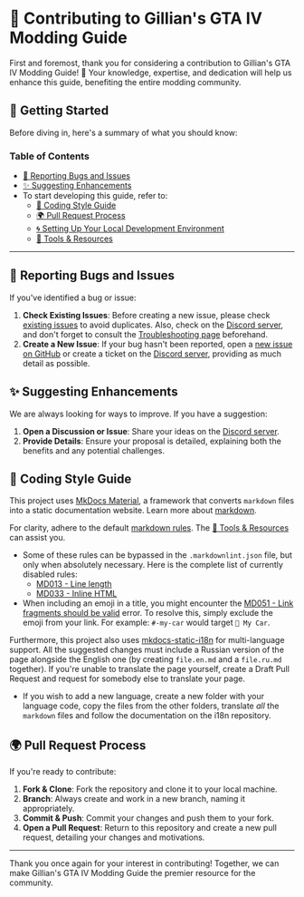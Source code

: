 # 📖 Contributing to Gillian's GTA IV Modding Guide

First and foremost, thank you for considering a contribution to Gillian's GTA IV Modding Guide! 🎉 Your knowledge, expertise, and dedication will help us enhance this guide, benefiting the entire modding community.

## 🚀 Getting Started

Before diving in, here's a summary of what you should know:

### Table of Contents

- [🐛 Reporting Bugs and Issues](#-reporting-bugs-and-issues)
- [✨ Suggesting Enhancements](#-suggesting-enhancements)
- To start developing this guide, refer to:
  - [📜 Coding Style Guide](#-coding-style-guide)
  - [🌍 Pull Request Process](#-pull-request-process)
  - [🌀 Setting Up Your Local Development Environment](.github/docs/setting-up-your-local-development-environment.md)
  - [🔧 Tools & Resources](.github/docs/tools-and-resources.md)

---

## 🐛 Reporting Bugs and Issues

If you've identified a bug or issue:

1. **Check Existing Issues**: Before creating a new issue, please check [existing issues](https://github.com/gillian-guide/gillian-guide.github.io/issues) to avoid duplicates. Also, check on the [Discord server](https://discord.gg/zwmsQqExbQ), and don't forget to consult the [Troubleshooting page](https://gillian-guide.github.io/troubleshooting/) beforehand.
2. **Create a New Issue**: If your bug hasn't been reported, open a [new issue on GitHub](https://github.com/gillian-guide/gillian-guide.github.io/issues/new) or create a ticket on the [Discord server](https://discord.gg/zwmsQqExbQ), providing as much detail as possible.

## ✨ Suggesting Enhancements

We are always looking for ways to improve. If you have a suggestion:

1. **Open a Discussion or Issue**: Share your ideas on the [Discord server](https://discord.gg/zwmsQqExbQ).
2. **Provide Details**: Ensure your proposal is detailed, explaining both the benefits and any potential challenges.

## 📜 Coding Style Guide

This project uses [MkDocs Material](https://squidfunk.github.io/mkdocs-material/), a framework that converts `markdown` files into a static documentation website. Learn more about [markdown](https://www.markdownguide.org/).

For clarity, adhere to the default [markdown rules](https://github.com/markdownlint/markdownlint/blob/main/docs/RULES.md). The [🔧 Tools & Resources](.github/docs/tools-and-resources.md) can assist you.

- Some of these rules can be bypassed in the `.markdownlint.json` file, but only when absolutely necessary. Here is the complete list of currently disabled rules:
  - [MD013 - Line length](https://github.com/DavidAnson/markdownlint/blob/main/doc/md013.md)
  - [MD033 - Inline HTML](https://github.com/DavidAnson/markdownlint/blob/main/doc/md033.md#md033---inline-html)
- When including an emoji in a title, you might encounter the [MD051 - Link fragments should be valid](https://github.com/DavidAnson/markdownlint/blob/main/doc/md051.md#md051---link-fragments-should-be-valid) error. To resolve this, simply exclude the emoji from your link. For example: `#-my-car` would target `🚗 My Car`.

Furthermore, this project also uses [mkdocs-static-i18n](https://github.com/ultrabug/mkdocs-static-i18n/) for multi-language support. All the suggested changes must include a Russian version of the page alongside the English one (by creating `file.en.md` and a `file.ru.md` together). If you're unable to translate the page yourself, create a Draft Pull Request and request for somebody else to translate your page.
- If you wish to add a new language, create a new folder with your language code, copy the files from the other folders, translate *all* the `markdown` files and follow the documentation on the i18n repository.

## 🌍 Pull Request Process

If you're ready to contribute:

1. **Fork & Clone**: Fork the repository and clone it to your local machine.
2. **Branch**: Always create and work in a new branch, naming it appropriately.
3. **Commit & Push**: Commit your changes and push them to your fork.
4. **Open a Pull Request**: Return to this repository and create a new pull request, detailing your changes and motivations.

---

Thank you once again for your interest in contributing! Together, we can make Gillian's GTA IV Modding Guide the premier resource for the community.
